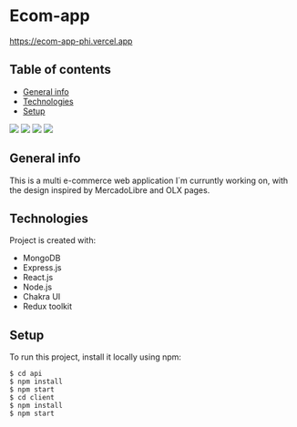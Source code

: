 # Ecom-app
https://ecom-app-phi.vercel.app

## Table of contents
* [General info](#general-info)
* [Technologies](#technologies)
* [Setup](#setup)


![](https://res.cloudinary.com/lookhome/image/upload/v1669659946/kxfwf6iiizqw6vjmjtjc.png)
![](https://res.cloudinary.com/lookhome/image/upload/v1669775352/usjhoqueh70one09xphs.png)
![](https://res.cloudinary.com/lookhome/image/upload/v1669775352/eo6aawfxpjbjor8lep0w.png)
![](https://res.cloudinary.com/lookhome/image/upload/v1669775351/rky2oemix0eboxbwmmcu.png)


## General info
This is a multi e-commerce web application I´m curruntly working on, with the design inspired by MercadoLibre and OLX pages.

## Technologies
Project is created with:
* MongoDB
* Express.js
* React.js
* Node.js
* Chakra UI
* Redux toolkit

## Setup
To run this project, install it locally using npm:

```
$ cd api
$ npm install
$ npm start
$ cd client
$ npm install
$ npm start
```
